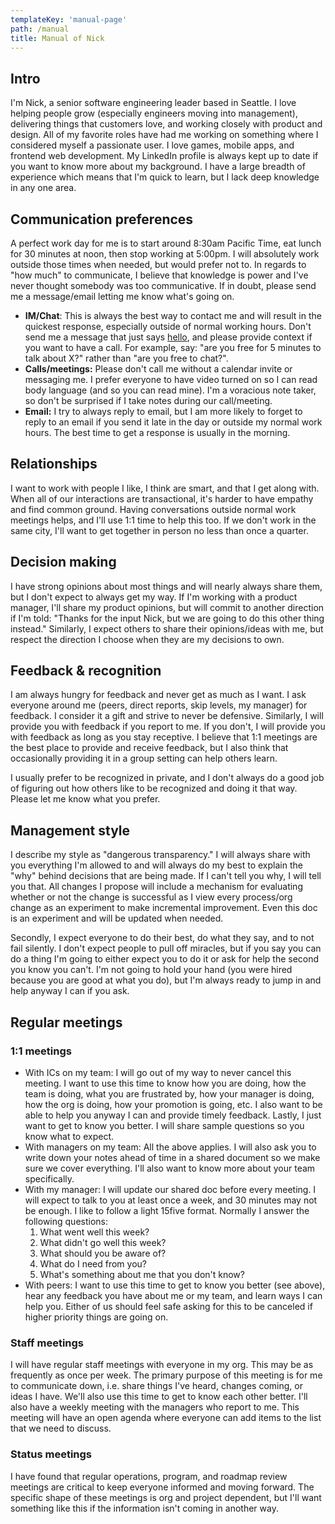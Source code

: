 ```yaml
---
templateKey: 'manual-page'
path: /manual
title: Manual of Nick
---
```

## Intro
I'm Nick, a senior software engineering leader based in Seattle. I love helping people grow (especially engineers moving into management), delivering things that customers love, and working closely with product and design. All of my favorite roles have had me working on something where I considered myself a passionate user. I love games, mobile apps, and frontend web development. My LinkedIn profile is always kept up to date if you want to know more about my background. I have a large breadth of experience which means that I'm quick to learn, but I lack deep knowledge in any one area.

## Communication preferences
A perfect work day for me is to start around 8:30am Pacific Time, eat lunch for 30 minutes at noon, then stop working at 5:00pm. I will absolutely work outside those times when needed, but would prefer not to. In regards to "how much" to communicate, I believe that knowledge is power and I've never thought somebody was too communicative. If in doubt, please send me a message/email letting me know what's going on.
* **IM/Chat**: This is always the best way to contact me and will result in the quickest response, especially outside of normal working hours. Don't send me a message that just says [hello](https://www.nohello.com/), and please provide context if you want to have a call. For example, say: "are you free for 5 minutes to talk about X?" rather than "are you free to chat?".
* **Calls/meetings:** Please don't call me without a calendar invite or messaging me. I prefer everyone to have video turned on so I can read body language (and so you can read mine). I'm a voracious note taker, so don't be surprised if I take notes during our call/meeting.
* **Email:** I try to always reply to email, but I am more likely to forget to reply to an email if you send it late in the day or outside my normal work hours. The best time to get a response is usually in the morning.

## Relationships
I want to work with people I like, I think are smart, and that I get along with. When all of our interactions are transactional, it's harder to have empathy and find common ground. Having conversations outside normal work meetings helps, and I'll use 1:1 time to help this too. If we don't work in the same city, I'll want to get together in person no less than once a quarter.

## Decision making
I have strong opinions about most things and will nearly always share them, but I don't expect to always get my way. If I'm working with a product manager, I'll share my product opinions, but will commit to another direction if I'm told: "Thanks for the input Nick, but we are going to do this other thing instead." Similarly, I expect others to share their opinions/ideas with me, but respect the direction I choose when they are my decisions to own.

## Feedback & recognition
I am always hungry for feedback and never get as much as I want. I ask everyone around me (peers, direct reports, skip levels, my manager) for feedback. I consider it a gift and strive to never be defensive. Similarly, I will provide you with feedback if you report to me. If you don't, I will provide you with feedback as long as you stay receptive. I believe that 1:1 meetings are the best place to provide and receive feedback, but I also think that occasionally providing it in a group setting can help others learn.

I usually prefer to be recognized in private, and I don't always do a good job of figuring out how others like to be recognized and doing it that way. Please let me know what you prefer.

## Management style
I describe my style as "dangerous transparency." I will always share with you everything I'm allowed to and will always do my best to explain the "why" behind decisions that are being made. If I can't tell you why, I will tell you that. All changes I propose will include a mechanism for evaluating whether or not the change is successful as I view every process/org change as an experiment to make incremental improvement. Even this doc is an experiment and will be updated when needed.

Secondly, I expect everyone to do their best, do what they say, and to not fail silently. I don't expect people to pull off miracles, but if you say you can do a thing I'm going to either expect you to do it or ask for help the second you know you can't. I'm not going to hold your hand (you were hired because you are good at what you do), but I'm always ready to jump in and help anyway I can if you ask.

## Regular meetings
### 1:1 meetings
* With ICs on my team: I will go out of my way to never cancel this meeting. I want to use this time to know how you are doing, how the team is doing, what you are frustrated by, how your manager is doing, how the org is doing, how your promotion is going, etc. I also want to be able to help you anyway I can and provide timely feedback. Lastly, I just want to get to know you better. I will share sample questions so you know what to expect.
* With managers on my team: All the above applies. I will also ask you to write down your notes ahead of time in a shared document so we make sure we cover everything. I'll also want to know more about your team specifically.
* With my manager: I will update our shared doc before every meeting. I will expect to talk to you at least once a week, and 30 minutes may not be enough. I like to follow a light 15five format. Normally I answer the following questions:
    1. What went well this week?
    1. What didn't go well this week?
    1. What should you be aware of?
    1. What do I need from you?
    1. What's something about me that you don't know?
* With peers: I want to use this time to get to know you better (see above), hear any feedback you have about me or my team, and learn ways I can help you. Either of us should feel safe asking for this to be canceled if higher priority things are going on.

### Staff meetings
I will have regular staff meetings with everyone in my org. This may be as frequently as once per week. The primary purpose of this meeting is for me to communicate down, i.e. share things I've heard, changes coming, or ideas I have. We'll also use this time to get to know each other better. I'll also have a weekly meeting with the managers who report to me. This meeting will have an open agenda where everyone can add items to the list that we need to discuss.

### Status meetings
I have found that regular operations, program, and roadmap review meetings are critical to keep everyone informed and moving forward. The specific shape of these meetings is org and project dependent, but I'll want something like this if the information isn't coming in another way.